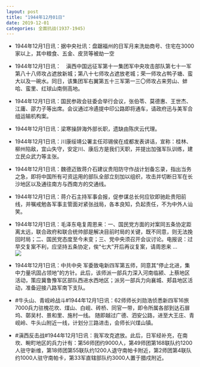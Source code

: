 ```yaml
---
layout: post
title: "1944年12月01日"
date: 2019-12-01
categories: 全面抗战(1937-1945)
---
```


<meta name="referrer" content="no-referrer" />

- 1944年12月1日讯：据中央社讯：盘踞福州的日军月来洗劫商号、住宅在3000家以上，其中粮食、五金、皮货等被劫一空 

- 1944年12月1日讯：　滇西中国远征军第十一集团军中央攻击部队第七十一军第八十八师攻占遮放新城；第八十七师攻占遮放老城；荣一师攻占鸭子塘、蛮大以及一碗水。同日，该集团军右翼第五十三军第一三〇师攻占来劳山、蚌哈、蛮里、红球山南侧高地。 

- 1944年12月1日讯：国民参政会驻委会举行会议，张伯苓、莫德惠、王世杰、江庸、邵力子等出席。会议通过冷遹提中印公路即将通车，请政府迅与美军合组运输机构案。 

- 1944年12月1日讯：梁寒操辞海外部长职，遗缺由陈庆云代理。 

- 1944年12月1日讯：川康绥靖公署主任邓锡侯在成都发表讲话，宣称：桂林、柳州陷敌，宜山失守，安定川、康后方是我们天职，并提出加强军队训练，建立民众武力等主张。 

- 1944年12月1日讯：魏德迈致蒋介石建议贵阳防守作战计划备忘录，指出当务之急，即将中国所有可资运用的部队全部立刻加以组织，攻击并切断日军在长沙地区以及通往南方与西南方的交通线。 

- 1944年12月1日讯：蒋介石主持军事会报，促参谋总长何应钦即驰赴贵阳前线，并嘱戒勉各军事主管面对紧张战局，各本良知，负起责任，不为中外人讪笑。 

- 1944年12月1日讯：毛泽东电复周恩来：一、国民党方面的对案同五条协定距离太远，联合政府和联合统帅部是解决目前时局的关键，既不同意，则无法挽回时局；二、国民党态度至今未变；三、党中央须召开会议讨论。电报说：过早交复案不利，应坚持五条协定，俟“七大”开后再议复案，请周恩来 ... <br/><img src="https://wx2.sinaimg.cn/large/aca367d8ly1g9h37fzhgbj20c80900sr.jpg" />

- 1944年12月1日讯：中共中央 军委致电新四军第五师，同意其“停止北进，集中力量巩固占领地”的方针。此后，该师派一部兵力深入河南临颍、上蔡地区活动，策应冀鲁豫军区部队西进水西地区；派另一部兵力向襄城、郏县地区活动，准备迎接八路军南下支队。 

- #牛头山、青岘岭战斗#1944年12月1日讯：62师师长刘勋浩侦悉新四军16旅7000兵力驻槐花坎、煤山、白岘、砖桥、同官一带，即令所属各部到达石扉坞、鄣吴村、景和里、施村一线。 随即越过广德、泗安公路，进至大王庄、青岘岭、牛头山附近一线，计划分三路进击，会师长兴煤山镇。 

- #滇西反击战#1944年12月1日讯：我军攻克遮放。此后，日军经补充，在南坎、畹町地区的兵力计有：第56师团约9000人，第49师团第168联队约1200人驻守新维，第18师团第55联队约1200人退守南帕卡附近，第2师团第4联队约1000人驻守南帕卡，第33军直辖部队约3000人置于腊戍附近。 

